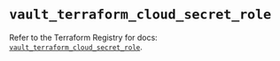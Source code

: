 # `vault_terraform_cloud_secret_role`

Refer to the Terraform Registry for docs: [`vault_terraform_cloud_secret_role`](https://registry.terraform.io/providers/hashicorp/vault/5.1.0/docs/resources/terraform_cloud_secret_role).

